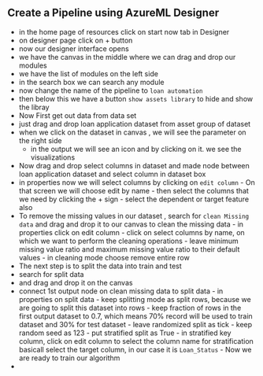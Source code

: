 ## Create a Pipeline using AzureML Designer
- in the home page of resources click on start now tab in Designer
- on designer page click on + button
- now our designer interface opens
- we have the canvas in the middle where we can drag and drop our modules
- we have the list of modules on the left side
- in the search box we can search any module
- now change the name of the pipeline to `loan automation`
- then below this we have a button  `show assets library` to hide and show the libray
- Now First get out data from data set 
- just drag and drop loan application dataset from asset group of dataset
- when we click on the dataset in canvas , we will see the parameter on the right side
     - in the output we will see an icon and by clicking on it. we see the visualizations
- Now drag and drop select columns in dataset and made node between loan application dataset and select column in dataset box
- in properties now we will select columns by clicking on `edit column`
      - On that screen we will choose edit by name
      - then select the columns that we need by clicking the + sign
      - select the dependent or target feature also
- To remove the missing values in our dataset , search for `clean Missing data` and drag and drop it to our canvas to clean the missing data
      - in properties click on edit column
      - click on select columns by name, on which we want to perform the cleaning operations
      - leave minimum missing value ratio and maximum missing value ratio to their default values
      - in cleaning mode choose remove entire row
- The next step is to split the data into train and test
- search for split data
- and drag and drop it on the canvas
- connect 1st output node on clean missing data to split data
      - in properties on split data
      - keep splitting mode as split rows, because we are going to split this dataset into rows
      - keep fraction of rows in the first output dataset to 0.7, which means 70% record will be used to train dataset and 30% for test dataset
      - leave randomized split as tick
      - keep random seed as 123
      - put stratified split as True
      - in stratified key column, click on edit column to select the column name for stratification basicall select the target column, in our case it is `Loan_Status`
      - Now we are ready to train our algorithm
- 
